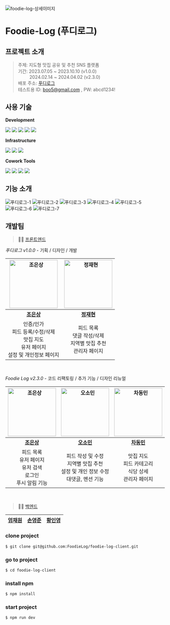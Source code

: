 ![foodie-log-상세이미지](https://github.com/FoodieLog/foodie-log-server/assets/65496092/89f52bbb-6ddc-4773-b4de-ba16ca61c620)


# Foodie-Log (푸디로그)

## 프로젝트 소개
> 주제: 지도형 맛집 공유 및 추천 SNS 플랫폼 <br/>
> 기간: 2023.07.05 ~ 2023.10.10 (v1.0.0)<br/>
&nbsp;&nbsp;&nbsp;&nbsp;&nbsp;&nbsp;&nbsp;&nbsp;&nbsp;2024.02.14 ~ 2024.04.02 (v2.3.0)<br/>
> 배포 주소: [푸디로그](https://www.foodielog.shop/) <br/>
> 테스트용 ID: boo5@gmail.com , PW: abcd1234!


## 사용 기술

**Development**

<p>
<img src="https://img.shields.io/badge/NEXT.js-000000?style=flat-square&logo=nextdotjs&logoColor=white" />
<img src="https://img.shields.io/badge/TypeScript-3178C6?style=flat-square&logo=TypeScript&logoColor=white" />
<img src="https://img.shields.io/badge/Tailwindcss-06B6D4?style=flat-square&logo=tailwindcss&logoColor=white" />
<img src="https://img.shields.io/badge/Zustand-43B02A?style=flat-square&logo=Zustand&logoColor=white" />
<img src="https://img.shields.io/badge/React Query-FF4154?style=flat-square&logo=reactquery&logoColor=white" />
<br />
</p>

**Infrastructure**

<p>
<img src="https://img.shields.io/badge/Vercel-000000?style=flat-square&logo=Vercel&logoColor=white" />
<img src="https://img.shields.io/badge/NPM-CB3837?style=flat-square&logo=npm&logoColor=white"/>
<img src="https://img.shields.io/badge/VSCode-007ACC?style=flat-square&logo=Visual Studio Code&logoColor=white"/>
</p>

**Cowork Tools**

<p>
<img src="https://img.shields.io/badge/Git-F05032?style=flat-square&logo=git&logoColor=white"/>
<img src="https://img.shields.io/badge/Discord-5865F2?style=flat-square&logo=discord&logoColor=white" />
<img src="https://img.shields.io/badge/Notion-000000?style=flat-square&logo=Notion&logoColor=white" />
<img src="https://img.shields.io/badge/Figma-F24E1E?style=flat-square&logo=figma&logoColor=white" />
</p>

## 기능 소개
![푸디로그-1](https://github.com/FoodieLog/foodie-log-client/assets/128155681/adaabaf1-74fe-47c4-a686-d22eb0a7afcf)
![푸디로그-2](https://github.com/FoodieLog/foodie-log-client/assets/128155681/ac28a80c-adc0-4e3a-954e-f70e12c20808)
![푸디로그-3](https://github.com/FoodieLog/foodie-log-client/assets/128155681/6ebafc47-f18b-43be-a35c-366058399062)
![푸디로그-4](https://github.com/FoodieLog/foodie-log-client/assets/128155681/21ba647b-5557-4b8f-a2e4-41fd2941d30e)
![푸디로그-5](https://github.com/FoodieLog/foodie-log-client/assets/128155681/f21d0883-a352-48f1-9ba0-74501ee7800e)
![푸디로그-6](https://github.com/FoodieLog/foodie-log-client/assets/128155681/f7e832eb-23fc-4e69-acbc-da1a6ead8343)
![푸디로그-7](https://github.com/FoodieLog/foodie-log-client/assets/128155681/d9c17065-3827-4f49-a357-fefca0d790d3)

## 개발팀
> 🧑‍💻 [프론트엔드](https://github.com/FoodieLog/foodie-log-client/) <br/>

_푸디로그 v1.0.0_ - 기획 / 디자인 / 개발

|<a href="https://github.com/ChoEun-Sang"><img src="https://avatars.githubusercontent.com/u/128155681?v=4" width=150px alt="조은상" />|<a href="https://github.com/iskra17"><img src="https://avatars.githubusercontent.com/u/128365197?v=4" width=150px alt="정재현" />|
|:---------------------------------------------------------------------------------------------------------------------------------:|:---------------------------------------------------------------------------------------------------------------------------------:|
|                                             **[조은상](https://github.com/ChoEun-Sang)**                                             |                                             **[정재현](https://github.com/iskra17)**                                             |
|인증/인가 <br/> 피드 등록/수정/삭제 <br/> 맛집 지도 <br/> 유저 페이지 <br/> 설정 및 개인정보 페이지 | 피드 목록 <br/> 댓글 작성/삭제 <br/> 지역별 맛집 추천 <br/> 관리자 페이지|

</br>

_Foodie Log v2.3.0_ - 코드 리팩토링 / 추가 기능 / 디자인 리뉴얼

|<a href="https://github.com/ChoEun-Sang"><img src="https://avatars.githubusercontent.com/u/128155681?v=4" width=150px alt="조은상" />|<a href="https://github.com/iskra17"><img src="https://avatars.githubusercontent.com/u/61578822?v=4" width=150px alt="오소민" />|<a href="https://github.com/iskra17"><img src="https://avatars.githubusercontent.com/u/122417731?v=4" width=150px alt="차동민" />|
|:---------------------------------------------------------------------------------------------------------------------------------:|:---------------------------------------------------------------------------------------------------------------------------------:|:---------------------------------------------------------------------------------------------------------------------------------:|
|                                             **[조은상](https://github.com/ChoEun-Sang)**                                             |                                             **[오소민](https://github.com/somin00)**                                             |                                             **[차동민](https://github.com/cdm1263)**                                             |
|피드 목록 <br/> 유저 페이지 <br/> 유저 검색 <br/> 로그인 <br/> 푸시 알림 기능| 피드 작성 및 수정 <br/> 지역별 맛집 추천 <br/> 설정 및 개인 정보 수정 <br/> 대댓글, 멘션 기능| 맛집 지도 <br/> 피드 카테고리 <br/> 식당 상세 <br/> 관리자 페이지 |

<br/>

> 🧑‍💻 [백엔드](https://github.com/FoodieLog/foodie-log-server) <br/>

|                                             **[엄채원](https://github.com/chaewon12)**                                             |                                             **[손영준](https://github.com/sohn919)**                                             |                                             **[황인영](https://github.com/inyoung0215)**                                             |
|:---------------------------------------------------------------------------------------------------------------------------------:|:---------------------------------------------------------------------------------------------------------------------------------:|:---------------------------------------------------------------------------------------------------------------------------------:|


### clone project

```bash
$ git clone git@github.com:FoodieLog/foodie-log-client.git
```

### go to project
```bash
$ cd foodie-log-client
```
### install npm
```bash
$ npm install
```
### start project
```bash
$ npm run dev
```
<br />
